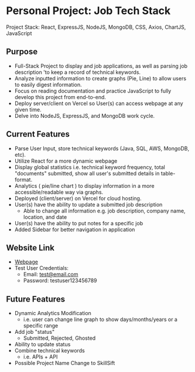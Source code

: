 # Personal Project: Job Tech Stack
Project Stack: React, ExpressJS, NodeJS, MongoDB, CSS, Axios, ChartJS, JavaScript

## Purpose
- Full-Stack Project to display and job applications, as well as parsing job description 
'to keep a record of technical keywords.
- Analyze inputted information to create graphs (Pie, Line) to allow users to easily digest
 information.
 - Focus on reading documentation and practice JavaScript to fully develop this project from end-to-end.
 - Deploy server/client on Vercel so User(s) can access webpage at any given time.
 - Delve into NodeJS, ExpressJS, and MongoDB work cycle.

 ## Current Features
 - Parse User Input, store technical keywords (Java, SQL, AWS, MongoDB, etc).
 - Utilize React for a more dynamic webpage
 - Display global statistics i.e. technical keyword frequency, total "documents" submitted, 
show all user's submitted details in table-format.
- Analytics ( pie/line chart ) to display information in a more accessible/readable way via graphs.
- Deployed (client/server) on Vercel for cloud hosting.
- User(s) have the ability to update a submitted job description
  - Able to change all information e.g. job description, company name, location, and date
- User(s) have the ability to put notes for a specific job
- Added Sidebar for better navigation in application

## Website Link
- [Webpage](https://job-tech-stack-frontend.vercel.app)
- Test User Credentials:
  - Email: test@email.com
  - Password: testuser123456789
  
## Future Features
- Dynamic Analytics Modification
  - i.e. user can change line graph to show days/months/years or a specific range
- Add job "status"
  - Submitted, Rejected, Ghosted
- Ability to update status
- Combine technical keywords
  - i.e. APIs + API
- Possible Project Name Change to SkillSift
